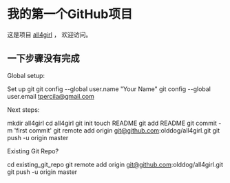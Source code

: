 # 我的第一个GitHub项目

这是项目 [all4girl](git@github.com:olddog/all4girl.git) ，
欢迎访问。

## 一下步骤没有完成

 Global setup:

  Set up git
  git config --global user.name "Your Name"
  git config --global user.email tpercila@gmail.com
      
 Next steps:

  mkdir all4girl
  cd all4girl
  git init
  touch README
  git add README
  git commit -m 'first commit'
  git remote add origin git@github.com:olddog/all4girl.git
  git push -u origin master
      
Existing Git Repo?

  cd existing_git_repo
  git remote add origin git@github.com:olddog/all4girl.git
  git push -u origin master
